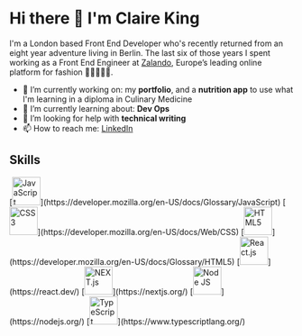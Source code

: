 # Hi there 👋 I'm Claire King

I'm a London based Front End Developer who's recently returned from an eight year adventure living in Berlin. The last six of those years I spent working as a Front End Engineer at [Zalando](https://en.zalando.de/), Europe’s leading online platform for fashion 👗👕🧤🧢👠.  

- 🔭 I’m currently working on: my **portfolio**, and a **nutrition app** to use what I'm learning in a diploma in Culinary Medicine
- 🌱 I’m currently learning about: **Dev Ops**
- 🤔 I’m looking for help with **technical writing**
- 📫 How to reach me: [LinkedIn](https://www.linkedin.com/in/clairekingwebdeveloper/)

## Skills
<p>
    [<img alt="JavaScript" height="50px" src="https://github.com/ClaireK/ClaireK/assets/1563751/33766e36-7227-43d9-8210-a10cb6cc7037" />](https://developer.mozilla.org/en-US/docs/Glossary/JavaScript)
    [<img alt="CSS3" height="50px" src="https://github.com/ClaireK/ClaireK/assets/1563751/27e4e7a0-ea2d-4449-8bf2-8e9d717eda04" />](https://developer.mozilla.org/en-US/docs/Web/CSS)
    [<img alt="HTML5" height="50px" src="https://github.com/ClaireK/ClaireK/assets/1563751/3d4e7b9c-7585-4b67-879a-d6f5fdf4ca37" />](https://developer.mozilla.org/en-US/docs/Glossary/HTML5)
    [<img alt="React.js" height="50px" src="https://github.com/ClaireK/ClaireK/assets/1563751/bef65ef1-17f1-4f19-9de9-f2bdeca133b7" />](https://react.dev/)
    [<img alt="NEXT.js" height="50px" src="https://github.com/ClaireK/ClaireK/assets/1563751/2eb93a21-73fb-4d0b-9146-fff0425a4263" />](https://nextjs.org/)
    [<img alt="Node JS" height="50px" src="https://github.com/ClaireK/ClaireK/assets/1563751/00ebf1d5-86b9-4681-b7d6-c23603a3ad4c" />](https://nodejs.org/)
    [<img alt="TypeScript" height="50px" src="https://github.com/ClaireK/ClaireK/assets/1563751/2dc3bfa0-7046-4c28-9d7a-f73e559e38e3" />](https://www.typescriptlang.org/)
</p>


<!--
**ClaireK/ClaireK** is a ✨ _special_ ✨ repository because its `README.md` (this file) appears on your GitHub profile.

Here are some ideas to get you started:

- 🔭 I’m currently working on ...
- 🌱 I’m currently learning ...
- 👯 I’m looking to collaborate on ...
- 🤔 I’m looking for help with ...
- 💬 Ask me about ...
- 📫 How to reach me: ...
- 😄 Pronouns: ...
- ⚡ Fun fact: ...
-->

